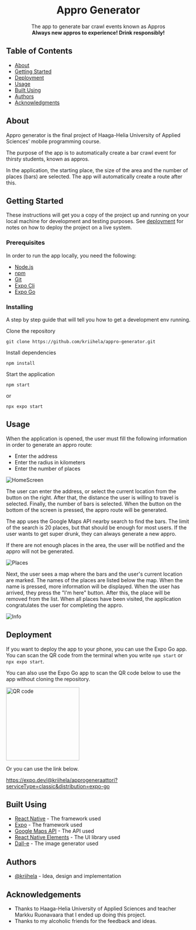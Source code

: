 <h1 align="center">Appro Generator</h1>

<p align="center"> The app to generate bar crawl events known as Appros <br>
<b> Always new appros to experience! Drink responsibly! </b>
</p>

## Table of Contents

- [About](#about)
- [Getting Started](#getting_started)
- [Deployment](#deployment)
- [Usage](#usage)
- [Built Using](#built_using)
- [Authors](#authors)
- [Acknowledgments](#acknowledgement)

## About <a name = "about"></a>

Appro generator is the final project of Haaga-Helia University of Applied Sciences' mobile programming course.

The purpose of the app is to automatically create a bar crawl event for thirsty students, known as appros.

In the application, the starting place, the size of the area and the number of places (bars) are selected. The app will automatically create a route after this.

## Getting Started <a name = "getting_started"></a>

These instructions will get you a copy of the project up and running on your local machine for development and testing purposes. See [deployment](#deployment) for notes on how to deploy the project on a live system.

### Prerequisites

In order to run the app locally, you need the following:
* [Node.js](https://nodejs.org/en/)
* [npm](https://docs.npmjs.com/downloading-and-installing-node-js-and-npm)
* [Git](https://www.git-scm.com/)
* [Expo Cli](https://docs.expo.dev/get-started/installation/#1-expo-cli)
* [Expo Go](https://docs.expo.dev/get-started/installation/#2-expo-go-app-for-android-and)

### Installing

A step by step guide that will tell you how to get a development env running.

Clone the repository

```
git clone https://github.com/kriihela/appro-generator.git
```

Install dependencies

```
npm install
```

Start the application

```
npm start
```
or
```
npx expo start
```

## Usage <a name="usage"></a>

When the application is opened, the user must fill the following information in order to generate an appro route:
* Enter the address
* Enter the radius in kilometers
* Enter the number of places

![HomeScreen](https://github.com/kriihela/appro-generator/blob/main/readme-images/IMG_2798.jpg)

The user can enter the address, or select the current location from the button on the right. After that, the distance the user is willing to travel is selected. Finally, the number of bars is selected. When the button on the bottom of the screen is pressed, the appro route will be generated.

The app uses the Google Maps API nearby search to find the bars. The limit of the search is 20 places, but that should be enough for most users. If the user wants to get super drunk, they can always generate a new appro.

If there are not enough places in the area, the user will be notified and the appro will not be generated.

![Places](https://github.com/kriihela/appro-generator/blob/main/readme-images/IMG_2799.jpg)

Next, the user sees a map where the bars and the user's current location are marked. The names of the places are listed below the map. When the name is pressed, more information will be displayed. When the user has arrived, they press the "I'm here" button. After this, the place will be removed from the list. When all places have been visited, the application congratulates the user for completing the appro.

![Info](https://github.com/kriihela/appro-generator/blob/main/readme-images/IMG_2800.jpg)

## Deployment <a name = "deployment"></a>

If you want to deploy the app to your phone, you can use the Expo Go app. You can scan the QR code from the terminal when you write `npm start` or `npx expo start`.

You can also use the Expo Go app to scan the QR code below to use the app without cloning the repository.

<img width=200px height=200px src="https://qr.expo.dev/expo-go?owner=kriihela&slug=approgeneraattori&releaseChannel=default&host=exp.host" alt="QR code"></a>

Or you can use the link below.

https://expo.dev/@kriihela/approgeneraattori?serviceType=classic&distribution=expo-go

## Built Using <a name = "built_using"></a>

- [React Native](https://reactnative.dev/) - The framework used
- [Expo](https://expo.dev/) - The framework used
- [Google Maps API](https://developers.google.com/maps/documentation) - The API used
- [React Native Elements](https://reactnativeelements.com/) - The UI library used
- [Dall-e](https://openai.com/blog/dall-e/) - The image generator used

## Authors <a name = "authors"></a>

- [@kriihela](https://github.com/kriihela) - Idea, design and implementation

## Acknowledgements <a name = "acknowledgement"></a>

- Thanks to Haaga-Helia University of Applied Sciences and teacher Markku Ruonavaara that I ended up doing this project.
- Thanks to my alcoholic friends for the feedback and ideas.